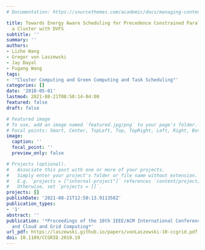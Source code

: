```yaml
---
# Documentation: https://sourcethemes.com/academic/docs/managing-content/

title: Towards Energy Aware Scheduling for Precedence Constrained Parallel Tasks in
  a Cluster with DVFS
subtitle: ''
summary: ''
authors:
- Lizhe Wang
- Gregor von Laszewski
- Jay Dayal
- Fugang Wang
tags:
- '"Cluster Computing and Green Computing and Task Scheduling"'
categories: []
date: '2010-05-01'
lastmod: 2021-08-21T08:50:14-04:00
featured: false
draft: false

# Featured image
# To use, add an image named `featured.jpg/png` to your page's folder.
# Focal points: Smart, Center, TopLeft, Top, TopRight, Left, Right, BottomLeft, Bottom, BottomRight.
image:
  caption: ''
  focal_point: ''
  preview_only: false

# Projects (optional).
#   Associate this post with one or more of your projects.
#   Simply enter your project's folder or file name without extension.
#   E.g. `projects = ["internal-project"]` references `content/project/deep-learning/index.md`.
#   Otherwise, set `projects = []`.
projects: []
publishDate: '2021-08-21T12:50:13.911358Z'
publication_types:
- '1'
abstract: ''
publication: '*Proceedings of the 10th IEEE/ACM International Conference on Cluster
  and Cloud and Grid Computing*'
url_pdf: https://laszewski.github.io/papers/vonLaszewski-10-ccgrid.pdf
doi: 10.1109/CCGRID.2010.19
---
```

